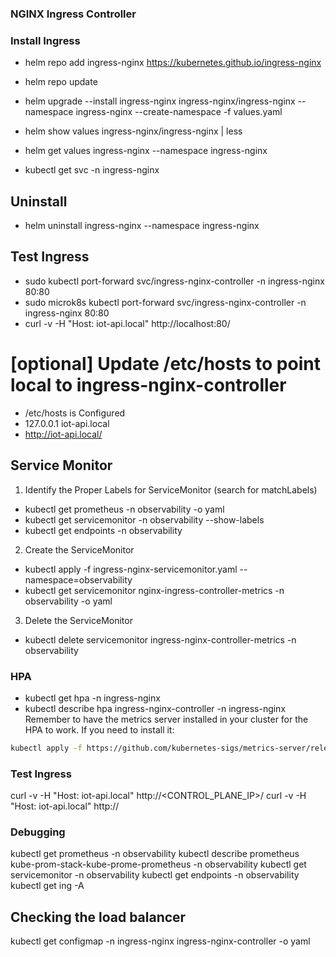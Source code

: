 ### NGINX Ingress Controller
### Install Ingress
- helm repo add ingress-nginx https://kubernetes.github.io/ingress-nginx
- helm repo update
- helm upgrade --install ingress-nginx ingress-nginx/ingress-nginx --namespace ingress-nginx --create-namespace -f values.yaml

- helm show values ingress-nginx/ingress-nginx | less
- helm get values ingress-nginx --namespace ingress-nginx
- kubectl get svc -n ingress-nginx

## Uninstall
- helm uninstall ingress-nginx --namespace ingress-nginx 

## Test Ingress 
- sudo kubectl port-forward svc/ingress-nginx-controller -n ingress-nginx 80:80
- sudo microk8s kubectl port-forward svc/ingress-nginx-controller -n ingress-nginx 80:80
- curl -v -H "Host: iot-api.local" http://localhost:80/

# [optional] Update /etc/hosts to point local to ingress-nginx-controller
- /etc/hosts is Configured
- 127.0.0.1 iot-api.local
- http://iot-api.local/

## Service Monitor
1. Identify the Proper Labels for ServiceMonitor (search for matchLabels)
- kubectl get prometheus -n observability -o yaml
- kubectl get servicemonitor -n observability --show-labels
- kubectl get endpoints -n observability

2. Create the ServiceMonitor

- kubectl apply -f ingress-nginx-servicemonitor.yaml --namespace=observability
- kubectl get servicemonitor nginx-ingress-controller-metrics -n observability -o yaml
3. Delete the ServiceMonitor
- kubectl delete servicemonitor ingress-nginx-controller-metrics -n observability


### HPA
- kubectl get hpa -n ingress-nginx
- kubectl describe hpa ingress-nginx-controller -n ingress-nginx
Remember to have the metrics server installed in your cluster for the HPA to work. If you need to install it:
```bash
kubectl apply -f https://github.com/kubernetes-sigs/metrics-server/releases/latest/download/components.yaml
``` 

### Test Ingress
curl -v -H "Host: iot-api.local" http://<CONTROL_PLANE_IP>/
curl -v -H "Host: iot-api.local" http://  


### Debugging
kubectl get prometheus -n observability
kubectl describe prometheus kube-prom-stack-kube-prome-prometheus -n observability
kubectl get servicemonitor -n observability
kubectl get endpoints -n observability
kubectl get ing -A

## Checking the load balancer 
kubectl get configmap -n ingress-nginx ingress-nginx-controller -o yaml
 